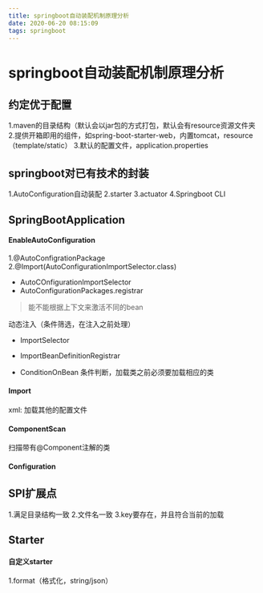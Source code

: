 ```yaml
---
title: springboot自动装配机制原理分析
date: 2020-06-20 08:15:09
tags: springboot
---
```


# springboot自动装配机制原理分析

## 约定优于配置
1.maven的目录结构（默认会以jar包的方式打包，默认会有resource资源文件夹
2.提供开箱即用的组件，如spring-boot-starter-web，内置tomcat，resource（template/static）
3.默认的配置文件，application.properties

## springboot对已有技术的封装
1.AutoConfiguration自动装配
2.starter
3.actuator
4.Springboot CLI

## SpringBootApplication

#### EnableAutoConfiguration
1.@AutoConfigrationPackage
2.@Import(AutoConfigurationImportSelector.class)

- AutoCOnfigurationImportSelector
- AutoConfigurationPackages.registrar

> 能不能根据上下文来激活不同的bean

动态注入（条件筛选，在注入之前处理）
- ImportSelector
- ImportBeanDefinitionRegistrar

- ConditionOnBean
条件判断，加载类之前必须要加载相应的类

#### Import
xml:<import resource=""/>
加载其他的配置文件

#### ComponentScan
扫描带有@Component注解的类

#### Configuration

## SPI扩展点
1.满足目录结构一致
2.文件名一致
3.key要存在，并且符合当前的加载

## Starter

#### 自定义starter
1.format（格式化，string/json）

